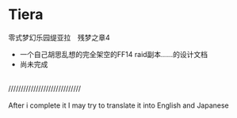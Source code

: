 # Tiera

零式梦幻乐园缇亚拉　残梦之章4<br>
- 一个自己胡思乱想的完全架空的FF14 raid副本......的设计文档 <br>
- 尚未完成<br>
<br>
/////////////////////////////<br>
<br>
After i complete it I may try to translate it into English and Japanese<br>
<br>
